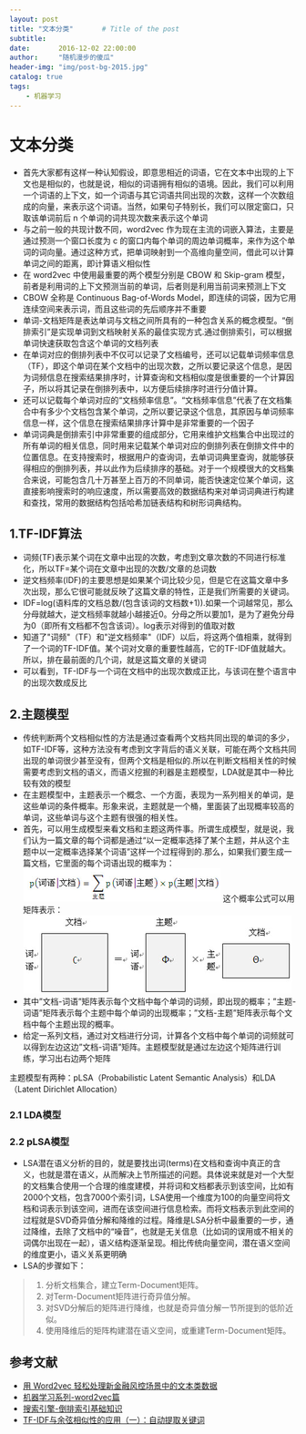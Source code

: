```yaml
---
layout: post
title: "文本分类"       # Title of the post
subtitle:
date:       2016-12-02 22:00:00
author:     "随机漫步的傻瓜"
header-img: "img/post-bg-2015.jpg"
catalog: true
tags:
    - 机器学习
---
```


# 文本分类
- 首先大家都有这样一种认知假设，即意思相近的词语，它在文本中出现的上下文也是相似的，也就是说，相似的词语拥有相似的语境。因此，我们可以利用一个词语的上下文，如一个词语与其它词语共同出现的次数，这样一个次数组成的向量，来表示这个词语。当然，如果句子特别长，我们可以限定窗口，只取该单词前后 n 个单词的词共现次数来表示这个单词
- 与之前一般的共现计数不同，word2vec 作为现在主流的词嵌入算法，主要是通过预测一个窗口长度为 c 的窗口内每个单词的周边单词概率，来作为这个单词的词向量。通过这种方式，把单词映射到一个高维向量空间，借此可以计算单词之间的距离，即计算语义相似性
- 在 word2vec 中使用最重要的两个模型分别是 CBOW 和 Skip-gram 模型，前者是利用词的上下文预测当前的单词，后者则是利用当前词来预测上下文
- CBOW 全称是 Continuous Bag-of-Words Model，即连续的词袋，因为它用连续空间来表示词，而且这些词的先后顺序并不重要
- 单词-文档矩阵是表达单词与文档之间所具有的一种包含关系的概念模型。“倒排索引”是实现单词到文档映射关系的最佳实现方式.通过倒排索引，可以根据单词快速获取包含这个单词的文档列表
- 在单词对应的倒排列表中不仅可以记录了文档编号，还可以记载单词频率信息（TF），即这个单词在某个文档中的出现次数，之所以要记录这个信息，是因为词频信息在搜索结果排序时，计算查询和文档相似度是很重要的一个计算因子，所以将其记录在倒排列表中，以方便后续排序时进行分值计算。
- 还可以记载每个单词对应的“文档频率信息”。“文档频率信息”代表了在文档集合中有多少个文档包含某个单词，之所以要记录这个信息，其原因与单词频率信息一样，这个信息在搜索结果排序计算中是非常重要的一个因子
- 单词词典是倒排索引中非常重要的组成部分，它用来维护文档集合中出现过的所有单词的相关信息，同时用来记载某个单词对应的倒排列表在倒排文件中的位置信息。在支持搜索时，根据用户的查询词，去单词词典里查询，就能够获得相应的倒排列表，并以此作为后续排序的基础。对于一个规模很大的文档集合来说，可能包含几十万甚至上百万的不同单词，能否快速定位某个单词，这直接影响搜索时的响应速度，所以需要高效的数据结构来对单词词典进行构建和查找，常用的数据结构包括哈希加链表结构和树形词典结构。

## 1.TF-IDF算法
- 词频(TF)表示某个词在文章中出现的次数，考虑到文章次数的不同进行标准化，所以TF=某个词在文章中出现的次数/文章的总词数
- 逆文档频率(IDF)的主要思想是如果某个词比较少见，但是它在这篇文章中多次出现，那么它很可能就反映了这篇文章的特性，正是我们所需要的关键词。
- IDF=log(语料库的文档总数/(包含该词的文档数+1)).如果一个词越常见，那么分母就越大，逆文档频率就越小越接近0。分母之所以要加1，是为了避免分母为0（即所有文档都不包含该词）。log表示对得到的值取对数
- 知道了"词频"（TF）和"逆文档频率"（IDF）以后，将这两个值相乘，就得到了一个词的TF-IDF值。某个词对文章的重要性越高，它的TF-IDF值就越大。所以，排在最前面的几个词，就是这篇文章的关键词
- 可以看到，TF-IDF与一个词在文档中的出现次数成正比，与该词在整个语言中的出现次数成反比


## 2.主题模型
- 传统判断两个文档相似性的方法是通过查看两个文档共同出现的单词的多少，如TF-IDF等，这种方法没有考虑到文字背后的语义关联，可能在两个文档共同出现的单词很少甚至没有，但两个文档是相似的.所以在判断文档相关性的时候需要考虑到文档的语义，而语义挖掘的利器是主题模型，LDA就是其中一种比较有效的模型
- 在主题模型中，主题表示一个概念、一个方面，表现为一系列相关的单词，是这些单词的条件概率。形象来说，主题就是一个桶，里面装了出现概率较高的单词，这些单词与这个主题有很强的相关性。
- 首先，可以用生成模型来看文档和主题这两件事。所谓生成模型，就是说，我们认为一篇文章的每个词都是通过“以一定概率选择了某个主题，并从这个主题中以一定概率选择某个词语”这样一个过程得到的.那么，如果我们要生成一篇文档，它里面的每个词语出现的概率为：
![主题模型公式](/img/主题模型.PNG)
这个概率公式可以用矩阵表示：
![主题模型矩阵](/img/主题模型矩阵表示.PNG)
- 其中”文档-词语”矩阵表示每个文档中每个单词的词频，即出现的概率；”主题-词语”矩阵表示每个主题中每个单词的出现概率；”文档-主题”矩阵表示每个文档中每个主题出现的概率。
- 给定一系列文档，通过对文档进行分词，计算各个文档中每个单词的词频就可以得到左边这边”文档-词语”矩阵。主题模型就是通过左边这个矩阵进行训练，学习出右边两个矩阵

主题模型有两种：pLSA（Probabilistic Latent Semantic Analysis）和LDA（Latent Dirichlet Allocation）

### 2.1 LDA模型

### 2.2 pLSA模型

- LSA潜在语义分析的目的，就是要找出词(terms)在文档和查询中真正的含义，也就是潜在语义，从而解决上节所描述的问题。具体说来就是对一个大型的文档集合使用一个合理的维度建模，并将词和文档都表示到该空间，比如有2000个文档，包含7000个索引词，LSA使用一个维度为100的向量空间将文档和词表示到该空间，进而在该空间进行信息检索。而将文档表示到此空间的过程就是SVD奇异值分解和降维的过程。降维是LSA分析中最重要的一步，通过降维，去除了文档中的“噪音”，也就是无关信息（比如词的误用或不相关的词偶尔出现在一起），语义结构逐渐呈现。相比传统向量空间，潜在语义空间的维度更小，语义关系更明确
- LSA的步骤如下：

>1. 分析文档集合，建立Term-Document矩阵。
>2. 对Term-Document矩阵进行奇异值分解。
>3. 对SVD分解后的矩阵进行降维，也就是奇异值分解一节所提到的低阶近似。
>4. 使用降维后的矩阵构建潜在语义空间，或重建Term-Document矩阵。



## 参考文献
- [用 Word2vec 轻松处理新金融风控场景中的文本类数据](http://mp.weixin.qq.com/s?__biz=MzA3MzI4MjgzMw==&mid=2650720823&idx=4&sn=2ed3964e94e3076e060e48a4708faa2a&chksm=871b0e49b06c875fd2ead27692e8c2b35ac38724adc0215183a434283f4f869fde11e7036c5e#rd)
- [机器学习系列-word2vec篇](https://zhuanlan.zhihu.com/p/23733638)
- [搜索引擎-倒排索引基础知识](http://blog.csdn.net/hguisu/article/details/7962350)
- [TF-IDF与余弦相似性的应用（一）：自动提取关键词](http://www.ruanyifeng.com/blog/2013/03/tf-idf.html)
